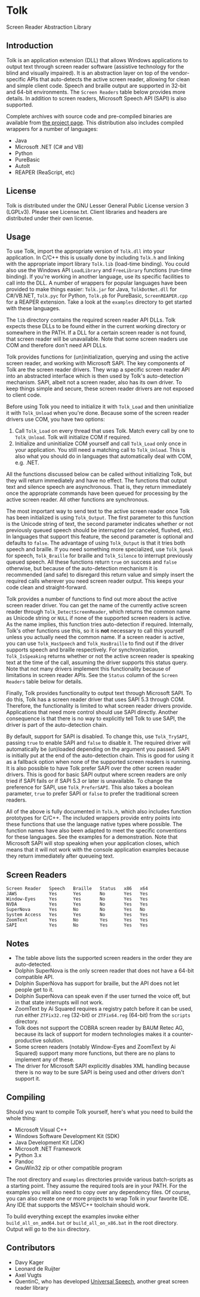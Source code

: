 Tolk
====

Screen Reader Abstraction Library


Introduction
------------

Tolk is an application extension (DLL) that allows Windows applications to output text through screen reader software (assistive technology for the blind and visually impaired).  It is an abstraction layer on top of the vendor-specific APIs that auto-detects the active screen reader, allowing for clean and simple client code.  Speech and braille output are supported in 32-bit and 64-bit environments.  The `Screen Readers` table below provides more details.  In addition to screen readers, Microsoft Speech API (SAPI) is also supported.

Complete archives with source code and pre-compiled binaries are available from [the project page](http://davykager.com/projects/tolk/).  This distribution also includes compiled wrappers for a number of languages:

*   Java
*   Microsoft .NET (C# and VB)
*   Python
*   PureBasic
*   AutoIt
*   REAPER (ReaScript, etc)


License
-------

Tolk is distributed under the GNU Lesser General Public License version 3 (LGPLv3).  Please see License.txt.
Client libraries and headers are distributed under their own license.


Usage
-----

To use Tolk, import the appropriate version of `Tolk.dll` into your application.  In C/C++ this is usually done by including `Tolk.h` and linking with the appropriate import library `Tolk.lib` (load-time binding).  You could also use the Windows API `LoadLibrary` and `FreeLibrary` functions (run-time binding).  If you're working in another language, use its specific facilities to call into the DLL.  A number of wrappers for popular languages have been provided to make things easier: `Tolk.jar` for Java, `TolkDotNet.dll` for C#/VB.NET, `Tolk.pyc` for Python, `Tolk.pb` for PureBasic, `ScreenREAPER.cpp` for a REAPER extension.  Take a look at the `examples` directory to get started with these languages.

The `lib` directory contains the required screen reader API DLLs.  Tolk expects these DLLs to be found either in the current working directory or somewhere in the PATH.  If a DLL for a certain screen reader is not found, that screen reader will be unavailable.  Note that some screen readers use COM and therefore don't need API DLLs.

Tolk provides functions for (un)initialization, querying and using the active screen reader, and working with Microsoft SAPI.  The key components of Tolk are the screen reader drivers.  They wrap a specific screen reader API into an abstracted interface which is then used by Tolk's auto-detection mechanism.  SAPI, albeit not a screen reader, also has its own driver.  To keep things simple and secure, these screen reader drivers are not exposed to client code.

Before using Tolk you need to initialize it with `Tolk_Load` and then uninitialize it with `Tolk_Unload` when you're done.  Because some of the screen reader drivers use COM, you have two options:

1.  Call `Tolk_Load` on every thread that uses Tolk.  Match every call by one to `Tolk_Unload`.  Tolk will initialize COM if required.
2.  Initialize and uninitialize COM yourself and call `Tolk_Load` only once in your application.  You still need a matching call to `Tolk_Unload`.  This is also what you should do in languages that automatically deal with COM, e.g. .NET.

All the functions discussed below can be called without initializing Tolk, but they will return immediately and have no effect.  The functions that output text and silence speech are asynchronous.  That is, they return immediately once the appropriate commands have been queued for processing by the active screen reader.  All other functions are synchronous.

The most important way to send text to the active screen reader once Tolk has been initialized is using `Tolk_Output`.  The first parameter to this function is the Unicode string of text, the second parameter indicates whether or not previously queued speech should be interrupted (or canceled, flushed, etc).  In languages that support this feature, the second parameter is optional and defaults to `false`.  The advantage of using `Tolk_Output` is that it tries both speech and braille.  If you need something more specialized, use `Tolk_Speak` for speech, `Tolk_Braille` for braille and `Tolk_Silence` to interrupt previously queued speech.  All these functions return `true` on success and `false` otherwise, but because of the auto-detection mechanism it is recommended (and safe) to disregard this return value and simply insert the required calls wherever you need screen reader output.  This keeps your code clean and straight-forward.

Tolk provides a number of functions to find out more about the active screen reader driver.  You can get the name of the currently active screen reader through `Tolk_DetectScreenReader`, which returns the common name as Unicode string or `NULL` if none of the supported screen readers is active.  As the name implies, this function tries auto-detection if required.  Internally, Tolk's other functions use this, so it is **not** necessary to call this yourself unless you actually need the common name.  If a screen reader is active, you can use `Tolk_HasSpeech` and `Tolk_HasBraille` to find out if the driver supports speech and braille respectively.  For synchronization, `Tolk_IsSpeaking` returns whether or not the active screen reader is speaking text at the time of the call, assuming the driver supports this status query.  Note that not many drivers implement this functionality because of limitations in screen reader APIs.  See the `Status` column of the `Screen Readers` table below for details.

Finally, Tolk provides functionality to output text through Microsoft SAPI.  To do this, Tolk has a screen reader driver that uses SAPI 5.3 through COM.  Therefore, the functionality is limited to what screen reader drivers provide.  Applications that need more control should use SAPI directly.  Another consequence is that there is no way to explicitly tell Tolk to use SAPI, the driver is part of the auto-detection chain.

By default, support for SAPI is disabled.  To change this, use `Tolk_TrySAPI`, passing `true` to enable SAPI and `false` to disable it.  The required driver will automatically be (un)loaded depending on the argument you passed.  SAPI is initially put at the end of the auto-detection chain.  This is good for using it as a fallback option when none of the supported screen readers is running.  It is also possible to have Tolk prefer SAPI over the other screen reader drivers.  This is good for basic SAPI output where screen readers are only tried if SAPI fails or if SAPI 5.3 or later is unavailable.  To change the preference for SAPI, use `Tolk_PreferSAPI`.  This also takes a boolean parameter, `true` to prefer SAPI or `false` to prefer the traditional screen readers.

All of the above is fully documented in `Tolk.h`, which also includes function prototypes for C/C++.  The included wrappers provide entry points into these functions that use the language native types where possible.  The function names have also been adapted to meet the specific conventions for these languages.  See the examples for a demonstration.  Note that Microsoft SAPI will stop speaking when your application closes, which means that it will not work with the console application examples because they return immediately after queueing text.


Screen Readers
--------------

    Screen Reader   Speech   Braille   Status   x86   x64
    JAWS            Yes      Yes       No       Yes   Yes
    Window-Eyes     Yes      Yes       No       Yes   Yes
    NVDA            Yes      Yes       No       Yes   Yes
    SuperNova       Yes      No        No       Yes   No
    System Access   Yes      Yes       No       Yes   Yes
    ZoomText        Yes      No        Yes      Yes   Yes
    SAPI            Yes      No        Yes      Yes   Yes


Notes
-----

*   The table above lists the supported screen readers in the order they are auto-detected.
*   Dolphin SuperNova is the only screen reader that does not have a 64-bit compatible API.
*   Dolphin SuperNova has support for braille, but the API does not let people get to it.
*   Dolphin SuperNova can speak even if the user turned the voice off, but in that state interrupts will not work.
*   ZoomText by Ai Squared requires a registry patch before it can be used, run either `ZTFix32.reg` (32-bit) or `ZTFix64.reg` (64-bit) from the `scripts` directory.
*   Tolk does not support the COBRA screen reader by BAUM Retec AG, because its lack of support for modern technologies makes it a counter-productive solution.
*   Some screen readers (notably Window-Eyes and ZoomText by Ai Squared) support many more functions, but there are no plans to implement any of these.
*   The driver for Microsoft SAPI explicitly disables XML handling because there is no way to be sure SAPI is being used and other drivers don't support it.


Compiling
---------

Should you want to compile Tolk yourself, here's what you need to build the whole thing:

*   Microsoft Visual C++
*   Windows Software Development Kit (SDK)
*   Java Development Kit (JDK)
*   Microsoft .NET Framework
*   Python 3.x
*   Pandoc
*   GnuWin32 zip or other compatible program

The root directory and `examples` directories provide various batch-scripts as a starting point.  They assume the required tools are in your PATH.  For the examples you will also need to copy over any dependency files.  Of course, you can also create one or more projects to wrap Tolk in your favorite IDE.  Any IDE that supports the MSVC++ toolchain should work.

To build everything except the examples invoke either `build_all_on_amd64.bat` or `build_all_on_x86.bat` in the root directory.  Output will go to the `bin` directory.


Contributors
------------

*   Davy Kager
*   Leonard de Ruijter
*   Axel Vugts
*   QuentinC, who has developed [Universal Speech](https://github.com/QuentinC-Github/UniversalSpeech), another great screen reader library